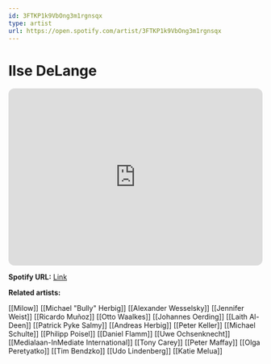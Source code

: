 ```yaml
---
id: 3FTKP1k9VbOng3m1rgnsqx
type: artist
url: https://open.spotify.com/artist/3FTKP1k9VbOng3m1rgnsqx
---
```

# Ilse DeLange

<iframe style="border-radius:12px" src="https://open.spotify.com/embed/artist/3FTKP1k9VbOng3m1rgnsqx" width="100%" height="352" frameBorder="0" allowfullscreen="" allow="autoplay; clipboard-write; encrypted-media; fullscreen; picture-in-picture" loading="lazy"></iframe>

**Spotify URL:** [Link](https://open.spotify.com/artist/3FTKP1k9VbOng3m1rgnsqx)

**Related artists:**

[[Milow]]
[[Michael "Bully" Herbig]]
[[Alexander Wesselsky]]
[[Jennifer Weist]]
[[Ricardo Muñoz]]
[[Otto Waalkes]]
[[Johannes Oerding]]
[[Laith Al-Deen]]
[[Patrick Pyke Salmy]]
[[Andreas Herbig]]
[[Peter Keller]]
[[Michael Schulte]]
[[Philipp Poisel]]
[[Daniel Flamm]]
[[Uwe Ochsenknecht]]
[[Medialaan-InMediate International]]
[[Tony Carey]]
[[Peter Maffay]]
[[Olga Peretyatko]]
[[Tim Bendzko]]
[[Udo Lindenberg]]
[[Katie Melua]]
